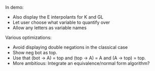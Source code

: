 In demo:
* Also display the E interpolants for K and GL
* Let user choose what variable to quantify over
* Allow any letters as variable names

Various optimizations: 
* Avoid displaying double negations in the classical case
* Show neg bot as top.
* Use that (bot -> A) = top and (top -> A) = A and (A -> top) = top.
* More ambitious: Integrate an equivalence/normal form algorithm?

